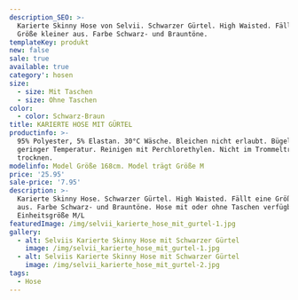 ```yaml
---
description_SEO: >-
  Karierte Skinny Hose von Selvii. Schwarzer Gürtel. High Waisted. Fällt eine
  Größe kleiner aus. Farbe Schwarz- und Brauntöne. 
templateKey: produkt
new: false
sale: true
available: true
category': hosen
size:
  - size: Mit Taschen
  - size: Ohne Taschen
color:
  - color: Schwarz-Braun
title: KARIERTE HOSE MIT GÜRTEL
productinfo: >-
  95% Polyester, 5% Elastan. 30°C Wäsche. Bleichen nicht erlaubt. Bügeln mit
  geringer Temperatur. Reinigen mit Perchlorethylen. Nicht im Trommeltrockner
  trocknen.
modelinfo: Model Größe 168cm. Model trägt Größe M
price: '25.95'
sale-price: '7.95'
description: >-
  Karierte Skinny Hose. Schwarzer Gürtel. High Waisted. Fällt eine Größe kleiner
  aus. Farbe Schwarz- und Brauntöne. Hose mit oder ohne Taschen verfügbar.
  Einheitsgröße M/L
featuredImage: /img/selvii_karierte_hose_mit_gurtel-1.jpg
gallery:
  - alt: Selviis Karierte Skinny Hose mit Schwarzer Gürtel
    image: /img/selvii_karierte_hose_mit_gurtel-1.jpg
  - alt: Selviis Karierte Skinny Hose mit Schwarzer Gürtel
    image: /img/selvii_karierte_hose_mit_gurtel-2.jpg
tags:
  - Hose
---
```



